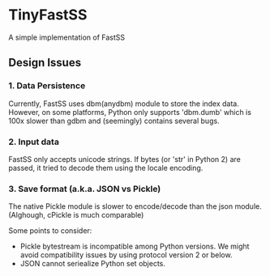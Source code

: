 TinyFastSS
==========

A simple implementation of FastSS

Design Issues
-------------

### 1. Data Persistence

Currently, FastSS uses dbm(anydbm) module to store the index data.
However, on some platforms, Python only supports 'dbm.dumb' which is
100x slower than gdbm and (seemingly) contains several bugs.

### 2. Input data

FastSS only accepts unicode strings. If bytes (or 'str' in Python 2)
are passed, it tried to decode them using the locale encoding.

### 3. Save format (a.k.a. JSON vs Pickle)

The native Pickle module is slower to encode/decode than the json module.
(Alghough, cPickle is much comparable)

Some points to consider:

* Pickle bytestream is incompatible among Python versions. We might
  avoid compatibility issues by using protocol version 2 or below.
* JSON cannot seriealize Python set objects.
